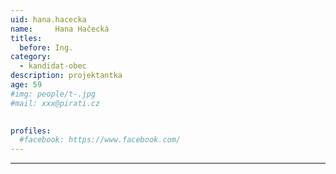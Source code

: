 ```yaml
---
uid: hana.hacecka
name:     Hana Hačecká
titles:
  before: Ing.
category:
  - kandidat-obec
description: projektantka
age: 59
#img: people/t-.jpg
#mail: xxx@pirati.cz

 
profiles:
  #facebook: https://www.facebook.com/
---
```


---